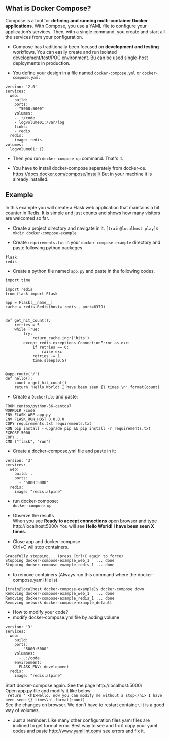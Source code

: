 ## What is Docker Compose?
Compose is a tool for **defining and running multi-container Docker applications**. With Compose, you use a YAML file to configure your application’s services. Then, with a single command, you create and start all the services from your configuration.   

- Compose has traditionally been focused on **development and testing** workflows. You can easily create and run isolated development/test/POC environment. Bu can be used single-host deployments in production.

- You define your design in a file named `docker-compose.yml` or `docker-compose.yaml`    
```
version: '2.0'
services:
  web:
    build: .
    ports:
    - "5000:5000"
    volumes:
    - .:/code
    - logvolume01:/var/log
    links:
    - redis
  redis:
    image: redis
volumes:
  logvolume01: {}
  ```

  - Then you run `docker-compose up` command. That's it.

  - You have to install docker-compose seperately from docker-ce.  
  https://docs.docker.com/compose/install/  But in your machine it is already installed.

## Example 
In this example you will create a Flask web application that maintains a hit counter in Redis. It is simple and just counts and shows how many visitors are welcomed so far.
- Create a project directory  and navigate in it.
`[train@localhost play]$ mkdir docker-compose-example`  


- Create `requirements.txt` in your `docker-compose-example` directory and paste following python packeges 
```
flask
redis
```

- Create a python file named `app.py` and paste in the following codes.  
```
import time

import redis
from flask import Flask

app = Flask(__name__)
cache = redis.Redis(host='redis', port=6379)


def get_hit_count():
    retries = 5
    while True:
        try:
            return cache.incr('hits')
        except redis.exceptions.ConnectionError as exc:
            if retries == 0:
                raise exc
            retries -= 1
            time.sleep(0.5)


@app.route('/')
def hello():
    count = get_hit_count()
    return 'Hello World! I have been seen {} times.\n'.format(count)
```

- Create a `Dockerfile` and paste:  
```
FROM centos/python-36-centos7
WORKDIR /code
ENV FLASK_APP app.py
ENV FLASK_RUN_HOST 0.0.0.0
COPY requirements.txt requirements.txt
RUN pip install --upgrade pip && pip install -r requirements.txt
EXPOSE 5000
COPY . .
CMD ["flask", "run"]
```

- Create a docker-compose.yml file and paste in it:
```
version: '3'
services:
  web:
    build: .
    ports:
      - "5000:5000"
  redis:
    image: "redis:alpine"
```

- run docker-compose:  
`docker-compose up`

- Observe the results  
When you see **Ready to accept connections** open browser and type http://localhost:5000/ You will see **Hello World! I have been seen X times**. 

- Close app and docker-compose   
Ctrl+C wil stop containers.
```
Gracefully stopping... (press Ctrl+C again to force)
Stopping docker-compose-example_web_1   ... done
Stopping docker-compose-example_redis_1 ... done
```
- to remove containers  (Always run this command where the docker-compose.yaml file is)
```
[train@localhost docker-compose-example]$ docker-compose down
Removing docker-compose-example_web_1   ... done
Removing docker-compose-example_redis_1 ... done
Removing network docker-compose-example_default
```

- How to modify your code? 
- modify docker-compose.yml file by adding volume    
```
version: '3'
services:
  web:
    build: .
    ports:
      - "5000:5000"
    volumnes:
      - .:/code
    environment:
      FLASK_ENV: development
  redis:
    image: "redis:alpine"
```

Start docker-compose again.  See the page http://localhost:5000/  
Open app.py file and modify it like below   
` return ' <h1>Hello, now you can modify me without a stop</h1> I have been seen {} times\n'.format(count)`  
See the changes on browser. We don't have to restart container. It is a good way of volumes.  

- Just a reminder: Like many other configuration files yaml files are inclined to get format error. Best way to see and fix it copy your yaml codes and paste http://www.yamllint.com/ see errors and fix it.


























